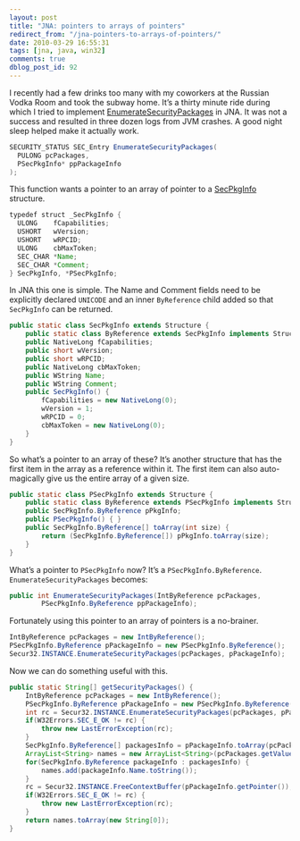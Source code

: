 ```yaml
---
layout: post
title: "JNA: pointers to arrays of pointers"
redirect_from: "/jna-pointers-to-arrays-of-pointers/"
date: 2010-03-29 16:55:31
tags: [jna, java, win32]
comments: true
dblog_post_id: 92
---
```

I recently had a few drinks too many with my coworkers at the Russian Vodka Room and took the subway home. It’s a thirty minute ride during which I tried to implement [EnumerateSecurityPackages](http://msdn.microsoft.com/en-us/library/aa375397(VS.85).aspx) in JNA. It was not a success and resulted in three dozen logs from JVM crashes. A good night sleep helped make it actually work.

```java
SECURITY_STATUS SEC_Entry EnumerateSecurityPackages(
  PULONG pcPackages,
  PSecPkgInfo* ppPackageInfo
);
```

This function wants a pointer to an array of pointer to a [SecPkgInfo](http://msdn.microsoft.com/en-us/library/aa380104(VS.85).aspx) structure.

```java
typedef struct _SecPkgInfo {
  ULONG    fCapabilities;
  USHORT   wVersion;
  USHORT   wRPCID;
  ULONG    cbMaxToken;
  SEC_CHAR *Name;
  SEC_CHAR *Comment;
} SecPkgInfo, *PSecPkgInfo;
```

In JNA this one is simple. The Name and Comment fields need to be explicitly declared `UNICODE` and an inner `ByReference` child added so that `SecPkgInfo` can be returned.

```java
public static class SecPkgInfo extends Structure {
    public static class ByReference extends SecPkgInfo implements Structure.ByReference {  }
    public NativeLong fCapabilities;
    public short wVersion;
    public short wRPCID;
    public NativeLong cbMaxToken;
    public WString Name;
    public WString Comment;
    public SecPkgInfo() {
        fCapabilities = new NativeLong(0);
        wVersion = 1;
        wRPCID = 0;
        cbMaxToken = new NativeLong(0);
    }
}
```

So what’s a pointer to an array of these? It’s another structure that has the first item in the array as a reference within it. The first item can also auto-magically give us the entire array of a given size.

```java
public static class PSecPkgInfo extends Structure {
    public static class ByReference extends PSecPkgInfo implements Structure.ByReference { }
    public SecPkgInfo.ByReference pPkgInfo;
    public PSecPkgInfo() { }
    public SecPkgInfo.ByReference[] toArray(int size) {
        return (SecPkgInfo.ByReference[]) pPkgInfo.toArray(size);
    }
}
```

What’s a pointer to `PSecPkgInfo` now? It’s a `PSecPkgInfo.ByReference`. `EnumerateSecurityPackages` becomes:

```java
public int EnumerateSecurityPackages(IntByReference pcPackages,
        PSecPkgInfo.ByReference ppPackageInfo);
```

Fortunately using this pointer to an array of pointers is a no-brainer.

```java
IntByReference pcPackages = new IntByReference();
PSecPkgInfo.ByReference pPackageInfo = new PSecPkgInfo.ByReference();
Secur32.INSTANCE.EnumerateSecurityPackages(pcPackages, pPackageInfo);
```

Now we can do something useful with this.

```java
public static String[] getSecurityPackages() {
    IntByReference pcPackages = new IntByReference();
    PSecPkgInfo.ByReference pPackageInfo = new PSecPkgInfo.ByReference();
    int rc = Secur32.INSTANCE.EnumerateSecurityPackages(pcPackages, pPackageInfo);
    if(W32Errors.SEC_E_OK != rc) {
        throw new LastErrorException(rc);
    }
    SecPkgInfo.ByReference[] packagesInfo = pPackageInfo.toArray(pcPackages.getValue());
    ArrayList<String> names = new ArrayList<String>(pcPackages.getValue());
    for(SecPkgInfo.ByReference packageInfo : packagesInfo) {
        names.add(packageInfo.Name.toString());
    }
    rc = Secur32.INSTANCE.FreeContextBuffer(pPackageInfo.getPointer());
    if(W32Errors.SEC_E_OK != rc) {
        throw new LastErrorException(rc);
    }
    return names.toArray(new String[0]);
}
```

